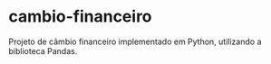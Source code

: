 # cambio-financeiro
Projeto de câmbio financeiro implementado em Python, utilizando a biblioteca Pandas.
